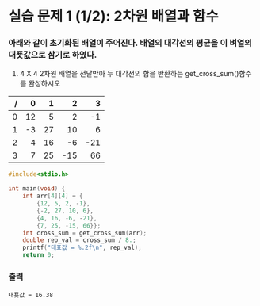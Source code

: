 # 실습 문제 1 (1/2): 2차원 배열과 함수

### 아래와 같이 초기화된 배열이 주어진다. 배열의 대각선의 평균을 이 벼열의 대푯값으로 삼기로 하였다.

1. 4 X 4 2차원 배열을 전달받아 두 대각선의 합을 반환하는 get_cross_sum()함수를 완성하시오
  

|   /|   0|   1|   2|   3|
|---:|---:|---:|---:|---:|
|   0|  12|   5|   2|  -1|
|   1|  -3|  27|  10|   6|
|   2|   4|  16|  -6| -21|
|   3|   7|  25| -15|  66|

~~~c
#include<stdio.h>

int main(void) {
    int arr[4][4] = {
        {12, 5, 2, -1},
        {-2, 27, 10, 6},
        {4, 16, -6, -21}, 
        {7, 25, -15, 66}};
    int cross_sum = get_cross_sum(arr);
    double rep_val = cross_sum / 8.;
    printf("대표값 = %.2f\n", rep_val);
    return 0;
~~~

### 출력
~~~
대푯값 = 16.38
~~~